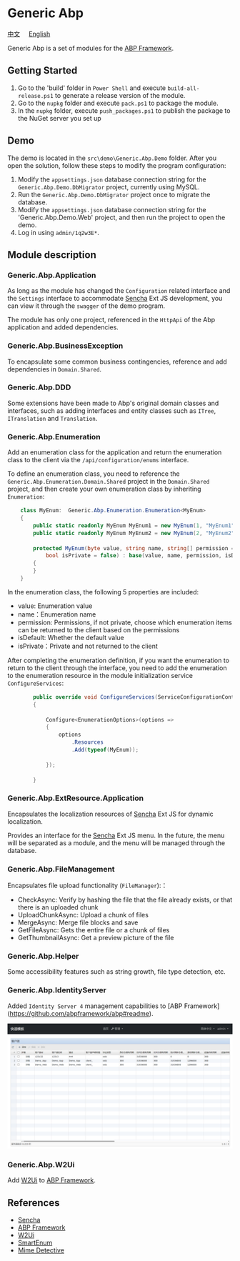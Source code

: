 # Generic Abp
[中文](README_zh-cn.md) &nbsp;&nbsp;&nbsp; [English](README_zh-cn.md)

Generic Abp is a set of modules for the [ABP Framework](https://github.com/abpframework/abp#readme).

## Getting Started

1. Go to the 'build' folder in `Power Shell` and execute `build-all-release.ps1` to generate a release version of the module.
2. Go to the `nupkg` folder and execute `pack.ps1` to package the module.
3. In the `nupkg` folder, execute `push_packages.ps1` to publish the package to the NuGet server you set up

## Demo

The demo is located in the `src\demo\Generic.Abp.Demo` folder. After you open the solution, follow these steps to modify the program configuration:

1. Modify the `appsettings.json` database connection string for the `Generic.Abp.Demo.DbMigrator` project, currently using MySQL.
2. Run the `Generic.Abp.Demo.DbMigrator` project once to migrate the database.
3. Modify the `appsettings.json` database connection string for the 'Generic.Abp.Demo.Web' project, and then run the project to open the demo.
4. Log in using `admin/1q2w3E*`.

## Module description

### Generic.Abp.Application

As long as the module has changed the `Configuration` related interface and the `Settings` interface to accommodate [Sencha](https://www.sencha.com) Ext JS development, you can view it through the `swagger` of the demo program.

The module has only one project, referenced in the `HttpApi` of the Abp application and added dependencies.

### Generic.Abp.BusinessException

To encapsulate some common business contingencies, reference and add dependencies in `Domain.Shared`.

### Generic.Abp.DDD

Some extensions have been made to Abp's original domain classes and interfaces, such as adding interfaces and entity classes such as `ITree`, `ITranslation` and `Translation`.

### Generic.Abp.Enumeration

Add an enumeration class for the application and return the enumeration class to the client via the `/api/configuration/enums` interface.

To define an enumeration class, you need to reference the `Generic.Abp.Enumeration.Domain.Shared` project in the `Domain.Shared` project, and then create your own enumeration class by inheriting `Enumeration`:
```C#
    class MyEnum:  Generic.Abp.Enumeration.Enumeration<MyEnum>
    {
        public static readonly MyEnum MyEnum1 = new MyEnum(1, "MyEnum1", isDefault: true);
        public static readonly MyEnum MyEnum2 = new MyEnum(2, "MyEnum2");

        protected MyEnum(byte value, string name, string[] permission = null, bool isDefault = false,
            bool isPrivate = false) : base(value, name, permission, isDefault, isPrivate)
        {
        }
    }

```

In the enumeration class, the following 5 properties are included:

- value: Enumeration value
- name：Enumeration name
- permission: Permissions, if not private, choose which enumeration items can be returned to the client based on the permissions
- isDefault: Whether the default value
- isPrivate：Private and not returned to the client

After completing the enumeration definition, if you want the enumeration to return to the client through the interface, you need to add the enumeration to the enumeration resource in the module initialization service `ConfigureServices`:
```C#
        public override void ConfigureServices(ServiceConfigurationContext context)
        {

            Configure<EnumerationOptions>(options =>
            {
                options
                    .Resources
                    .Add(typeof(MyEnum));

            });

        }
```

### Generic.Abp.ExtResource.Application

Encapsulates the localization resources of [Sencha](https://www.sencha.com) Ext JS for dynamic localization.

Provides an interface for the [Sencha](https://www.sencha.com) Ext JS menu. In the future, the menu will be separated as a module, and the menu will be managed through the database.

### Generic.Abp.FileManagement

Encapsulates file upload functionality (`FileManager`):：

- CheckAsync: Verify by hashing the file that the file already exists, or that there is an uploaded chunk
- UploadChunkAsync: Upload a chunk of files
- MergeAsync: Merge file blocks and save
- GetFileAsync: Gets the entire file or a chunk of files
- GetThumbnailAsync: Get a preview picture of the file

### Generic.Abp.Helper

Some accessibility features such as string growth, file type detection, etc.

### Generic.Abp.IdentityServer

Added `Identity Server 4` management capabilities to [ABP Framework] (https://github.com/abpframework/abp#readme).

![Clients](docs/images/identityserver.png)


### Generic.Abp.W2Ui

Add [W2Ui](https://github.com/vitmalina/w2ui/) to [ABP Framework](https://github.com/abpframework/abp#readme).

## References

- [Sencha](https://www.sencha.com)
- [ABP Framework](https://github.com/abpframework/abp#readme)
- [W2Ui](https://github.com/vitmalina/w2ui/) 
- [SmartEnum](https://github.com/ardalis/SmartEnum)
- [Mime Detective](https://github.com/Muraad/Mime-Detective)
